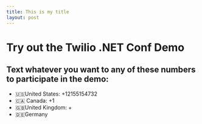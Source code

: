 ```yaml
---
title: This is my title
layout: post
---
```


# Try out the Twilio .NET Conf Demo

## Text whatever you want to any of these numbers to participate in the demo:

* 🇺🇸United States: +12155154732
* 🇨🇦 Canada: +1
* 🇬🇧United Kingdom: +
* 🇩🇪Germany
